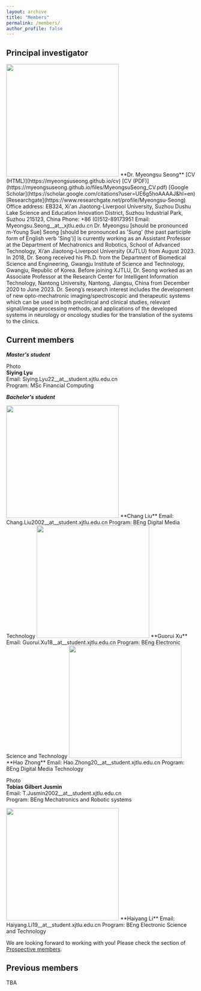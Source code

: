 ```yaml
---
layout: archive
title: "Members"
permalink: /members/
author_profile: false
---
```


## Principal investigator   
<img src="https://myeongsuseong.github.io/images/myeongsu_seong.png" width="300" height="300">   
**Dr. Myeongsu Seong**    
[CV (HTML)](https://myeongsuseong.github.io/cv) [CV (PDF)](https://myeongsuseong.github.io/files/MyeongsuSeong_CV.pdf) [Google Scholar](https://scholar.google.com/citations?user=UE6g5hoAAAAJ&hl=en) [Researchgate](https://www.researchgate.net/profile/Myeongsu-Seong)  
Office address: EB324, Xi'an Jiaotong-Liverpool University, Suzhou Dushu Lake Science and Education Innovation District, Suzhou Industrial Park, Suzhou 215123, China     
Phone: +86 (0)512-89173951
Email: Myeongsu.Seong__at__xjtlu.edu.cn          
Dr. Myeongsu [should be pronounced m-Young Sue] Seong [should be pronounced as 'Sung' (the past participle form of English verb 'Sing')] is currently working as an Assistant Professor at the Department of Mechatronics and Robotics, School of Advanced Technology, Xi’an Jiaotong-Liverpool University (XJTLU) from August 2023. In 2018, Dr. Seong received his Ph.D. from the Department of Biomedical Science and Engineering, Gwangju Institute of Science and Technology, Gwangju, Republic of Korea. Before joining XJTLU, Dr. Seong worked as an Associate Professor at the Research Center for Intelligent Information Technology, Nantong University, Nantong, Jiangsu, China from December 2020 to June 2023. Dr. Seong’s research interest includes the development of new opto-mechatronic imaging/spectroscopic and therapeutic systems which can be used in both preclinical and clinical studies, relevant signal/image processing methods, and applications of the developed systems in neurology or oncology studies for the translation of the systems to the clinics.

## Current members

***Master's student***   
   
Photo  
**Siying Lyu**   
Email: Siying.Lyu22__at__student.xjtlu.edu.cn  
Program: MSc Financial Computing

***Bachelor's student***   

<img src="https://myeongsuseong.github.io/images/chang_liu.png" width="300" height="300">   
**Chang Liu**  
Email: Chang.Liu2002__at__student.xjtlu.edu.cn  
Program: BEng Digital Media Technology    

<img src="https://myeongsuseong.github.io/images/guorui_xu.png" width="300" height="300">   
**Guorui Xu**   
Email: Guorui.Xu18__at__student.xjtlu.edu.cn  
Program: BEng Electronic Science and Technology  

<img src="https://myeongsuseong.github.io/images/hao_zhong.png" width="300" height="300">     
**Hao Zhong**    
Email: Hao.Zhong20__at__student.xjtlu.edu.cn  
Program: BEng Digital Media Technology  

Photo   
**Tobias Gilbert Jusmin**      
Email: T.Jusmin2002__at__student.xjtlu.edu.cn  
Program: BEng Mechatronics and Robotic systems  

<img src="https://myeongsuseong.github.io/images/haiyang_li.png" width="300" height="300">      
**Haiyang Li**     
Email: Haiyang.Li19__at__student.xjtlu.edu.cn  
Program: BEng Electronic Science and Technology  

We are looking forward to working with you! Please check the section of [Prospective members](https://myeongsuseong.github.io/prospective_members/).


Previous members
------
TBA
